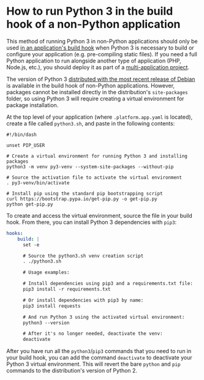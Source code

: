 # How to run Python 3 in the build hook of a non-Python application

This method of running Python 3 in non-Python applications should only be used [in an application's build hook](/configuration/app/build.md#build-hook) when Python 3 is necessary to build or configure your application (e.g. pre-compiling static files). If you need a full Python application to run alongside another type of application (PHP, Node.js, etc.), you should deploy it as part of a [multi-application project](/configuration/app/multi-app.md).

The version of Python 3 [distributed with the most recent release of Debian](https://wiki.debian.org/Python#Supported_Python_Versions) is available in the build hook of non-Python applications. However, packages cannot be installed directly in the distribution's `site-packages` folder, so using Python 3 will require creating a virtual environment for package installation.

At the top level of your application (where `.platform.app.yaml` is located), create a file called `python3.sh`, and paste in the following contents:

```shell
#!/bin/dash

unset PIP_USER

# Create a virtual environment for running Python 3 and installing packages
python3 -m venv py3-venv --system-site-packages --without-pip

# Source the activation file to activate the virtual environment
. py3-venv/bin/activate

# Install pip using the standard pip bootstrapping script
curl https://bootstrap.pypa.io/get-pip.py -o get-pip.py
python get-pip.py
```

To create and access the virtual environment, source the file in your build hook. From there, you can install Python 3 dependencies with `pip3`:

```yaml
hooks:
    build: |
      set -e

      # Source the python3.sh venv creation script
      . ./python3.sh

      # Usage examples:

      # Install dependencies using pip3 and a requirements.txt file:
      pip3 install -r requirements.txt

      # Or install dependencies with pip3 by name:
      pip3 install requests

      # And run Python 3 using the activated virtual environment:
      python3 --version

      # After it's no longer needed, deactivate the venv:
      deactivate
```

After you have run all the `python3`/`pip3` commands that you need to run in your build hook, you can add the command `deactivate` to deactivate your Python 3 virtual environment. This will revert the bare `python` and `pip` commands to the distribution's version of Python 2.
